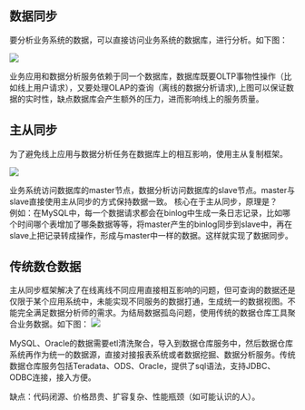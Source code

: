 ## 数据同步 ##

要分析业务系统的数据，可以直接访问业务系统的数据库，进行分析。如下图：

![](https://i.imgur.com/72ytEth.png)  

业务应用和数据分析服务依赖于同一个数据库，数据库既要OLTP事物性操作（比如线上用户请求），又要处理OLAP的查询（离线的数据分析请求),上图可以保证数据的实时性，缺点数据库会产生额外的压力，进而影响线上的服务质量。


## 主从同步 ##
为了避免线上应用与数据分析任务在数据库上的相互影响，使用主从复制框架。

![](https://i.imgur.com/dh2A9x0.png)

业务系统访问数据库的master节点，数据分析访问数据库的slave节点。master与slave直接使用主从同步的方式保持数据一致。
核心在于主从同步，原理是？  
例如：在MySQL中，每一个数据请求都会在binlog中生成一条日志记录，比如哪个时间哪个表增加了哪条数据等等，将master产生的binlog同步到slave中，再在slave上把记录转成操作，形成与master中一样的数据。这样就实现了数据同步。

## 传统数仓数据 ##  
主从同步框架解决了在线离线不同应用直接相互影响的问题，但可查询的数据还是仅限于某个应用系统中，未能实现不同服务的数据打通，生成统一的数据视图。不能完全满足数据分析师的需求。为结局数据孤岛问题，使用传统的数据仓库工具聚合业务数据。如下图：
![](https://i.imgur.com/chFMfua.png)  

MySQL、Oracle的数据需要etl清洗聚合，导入到数据仓库服务中，然后数据仓库系统再作为统一的数据源，直接对接报表系统或者数据挖掘、数据分析服务。传统数据仓库服务包括Teradata、ODS、Oracle，提供了sql语法，支持JDBC、ODBC连接，接入方便。

缺点：代码闭源、价格昂贵、扩容复杂、性能瓶颈（如可能认识的人）。


